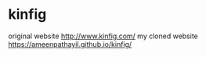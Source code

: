 # kinfig
original website http://www.kinfig.com/
my cloned website https://ameenpathayil.github.io/kinfig/
